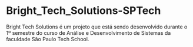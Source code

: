 # Bright_Tech_Solutions-SPTech
Bright Tech Solutions é um projeto que está sendo desenvolvido durante o 1º semestre do curso de Análise e Desenvolvimento de Sistemas da faculdade São Paulo Tech School.
